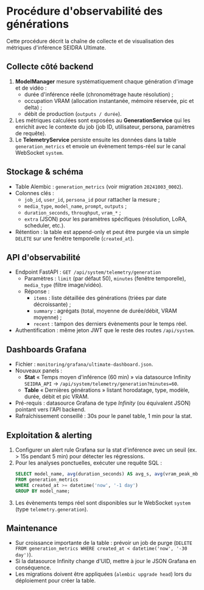 # Procédure d'observabilité des générations

Cette procédure décrit la chaîne de collecte et de visualisation des métriques d'inférence SEIDRA Ultimate.

## Collecte côté backend

1. **ModelManager** mesure systématiquement chaque génération d'image et de vidéo :
   - durée d'inférence réelle (chronométrage haute résolution) ;
   - occupation VRAM (allocation instantanée, mémoire réservée, pic et delta) ;
   - débit de production (`outputs / durée`).
2. Les métriques calculées sont exposées au **GenerationService** qui les enrichit avec le contexte du job (job ID, utilisateur, persona, paramètres de requête).
3. Le **TelemetryService** persiste ensuite les données dans la table `generation_metrics` et envoie un évènement temps-réel sur le canal WebSocket `system`.

## Stockage & schéma

- Table Alembic : `generation_metrics` (voir migration `20241003_0002`).
- Colonnes clés :
  - `job_id`, `user_id`, `persona_id` pour rattacher la mesure ;
  - `media_type`, `model_name`, `prompt`, `outputs` ;
  - `duration_seconds`, `throughput`, `vram_*` ;
  - `extra` (JSON) pour les paramètres spécifiques (résolution, LoRA, scheduler, etc.).
- Rétention : la table est append-only et peut être purgée via un simple `DELETE` sur une fenêtre temporelle (`created_at`).

## API d'observabilité

- Endpoint FastAPI : `GET /api/system/telemetry/generation`
  - Paramètres : `limit` (par défaut 50), `minutes` (fenêtre temporelle), `media_type` (filtre image/vidéo).
  - Réponse :
    - `items` : liste détaillée des générations (triées par date décroissante) ;
    - `summary` : agrégats (total, moyenne de durée/débit, VRAM moyenne) ;
    - `recent` : tampon des derniers évènements pour le temps réel.
- Authentification : même jeton JWT que le reste des routes `/api/system`.

## Dashboards Grafana

- Fichier : `monitoring/grafana/ultimate-dashboard.json`.
- Nouveaux panels :
  - **Stat** « Temps moyen d'inférence (60 min) » via datasource Infinity `SEIDRA_API` -> `/api/system/telemetry/generation?minutes=60`.
  - **Table** « Dernières générations » listant horodatage, type, modèle, durée, débit et pic VRAM.
- Pré-requis : datasource Grafana de type *Infinity* (ou équivalent JSON) pointant vers l'API backend.
- Rafraîchissement conseillé : 30s pour le panel table, 1 min pour la stat.

## Exploitation & alerting

1. Configurer un alert rule Grafana sur la stat d'inférence avec un seuil (ex. > 15s pendant 5 min) pour détecter les régressions.
2. Pour les analyses ponctuelles, exécuter une requête SQL :
   ```sql
   SELECT model_name, avg(duration_seconds) AS avg_s, avg(vram_peak_mb) AS avg_vram
   FROM generation_metrics
   WHERE created_at >= datetime('now', '-1 day')
   GROUP BY model_name;
   ```
3. Les évènements temps réel sont disponibles sur le WebSocket `system` (type `telemetry.generation`).

## Maintenance

- Sur croissance importante de la table : prévoir un job de purge (`DELETE FROM generation_metrics WHERE created_at < datetime('now', '-30 day')`).
- Si la datasource Infinity change d'UID, mettre à jour le JSON Grafana en conséquence.
- Les migrations doivent être appliquées (`alembic upgrade head`) lors du déploiement pour créer la table.
